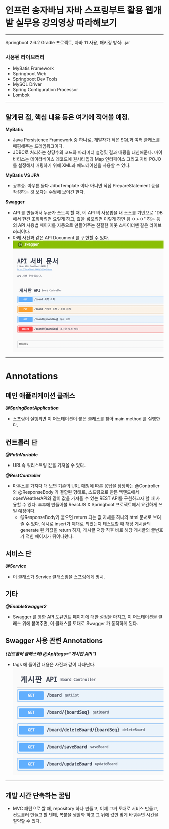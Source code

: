 # 인프런 송자바님 자바 스프링부트 활용 웹개발 실무용 강의영상 따라해보기

---

Springboot 2.6.2 Gradle 프로젝트, 자바 11 사용, 패키징 방식: .jar

### 사용된 라이브러리
- MyBatis Framework
- Springboot Web
- Springboot Dev Tools
- MySQL Driver
- Spring Configuration Processor
- Lombok

---
## 알게된 점, 핵심 내용 등은 여기에 적어볼 예정.

**MyBatis**
- Java Persistence Framework 중 하나로, 개발자가 적은 SQL과 여러 클래스를 매핑해주는 프레임워크이다.
- JDBC로 처리하는 상당수의 코드와 파라미터 설정및 결과 매핑을 대신해준다. 마이바티스는 데이터베이스 레코드에 원시타입과 Map 인터페이스 그리고 자바 POJO 를 설정해서 매핑하기 위해 XML과 애노테이션을 사용할 수 있다.

**MyBatis VS JPA**
- 공부중. 아무튼 둘다 JdbcTemplate 이나 아니면 직접 PrepareStatement 등을 작성하는 것 보다는 수월해 보이긴 한다.

**Swagger**
- API 를 만들어서 누군가 쓰도록 할 때, 이 API 의 사용법을 내 소스를 기반으로 "DB에서 한건 조회하려면 요렇게 하고, 값을 넣으려면 이렇게 하면 됨 ㅇㅅㅇ" 하는 등의 API 사용법 페이지를 자동으로 만들어주는 친절한 이웃 스파이더맨 같은 라이브러리이다. 
- 아래 사진과 같은 API Document 를 구현할 수 있다.
![api_document](dummy_images/swagger-ui_page.png)

---

# Annotations

## 메인 애플리케이션 클래스 
***@SpringBootApplication***
- 스프링이 실행되면 이 어노테이션이 붙은 클래스를 찾아 main method 를 실행한다.


## 컨트롤러 단

***@PathVariable***
- URL속 쿼리스트링 값을 가져올 수 있다.

***@RestController***
- 마우스를 가져다 대 보면 기존의 URL 매핑에 따른 응답을 담당하는 @Controller와 @ResponseBody 가 결합된 형태로, 스프링으로 만든 백앤드에서 openWeatherAPI와 같이 값을 가져올 수 있는 REST API를 구현하고자 할 때 사용할 수 있다. 추후에 만들어볼 ReactJS X Springboot 프로젝트에서 요긴하게 쓰일 예정이다.
  - @ResponseBody가 붙으면 return 되는 값 자체를 하나의 html 문서로 보여줄 수 있다. 예시로 insert가 제대로 되었는지 테스트할 때 해당 게시글의 generate 된 키값을 return 하자, 게시글 저장 직후 바로 해당 게시글의 글번호가 적힌 페이지가 튀어나왔다.
  

## 서비스 단

***@Service***
- 이 클래스가 Service 클래스임을 스프링에게 명시.


## 기타

***@EnableSwagger2***
- Swagger 를 통한 API 도큐먼트 페이지에 대한 설정을 마치고, 이 어노테이션을 클래스 위에 붙여주면, 이 클래스를 토대로 Swagger 가 동작하게 된다. 

## Swagger 사용 관련 Annotations

***(컨트롤러 클래스에) @Api(tags="게시판 API")***
- tags 에 들어간 내용은 사진과 같이 나타난다.![img.png](dummy_images/api_tag.png)


---

## 개발 시간 단축하는 꿀팁

- MVC 패턴으로 짤 때, repository 하나 만들고, 이제 그거 토대로 서비스 만들고, 컨트롤러 만들고 할 텐데, 복붙을 생활화 하고 그 뒤에 값만 맞게 바꿔주면 시간을 절약할 수 있다.
